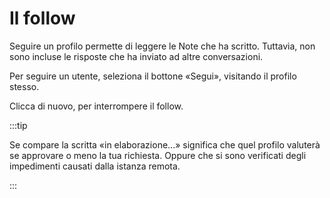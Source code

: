 # Il follow

Seguire un profilo permette di leggere le Note che ha scritto. Tuttavia, non sono incluse le risposte che ha inviato ad altre conversazioni.

Per seguire un utente, seleziona il bottone «Segui», visitando il profilo stesso.

Clicca di nuovo, per interrompere il follow.

:::tip

Se compare la scritta «in elaborazione...» significa che quel profilo valuterà se approvare o meno la tua richiesta. Oppure che si sono verificati degli impedimenti causati dalla istanza remota.

:::
